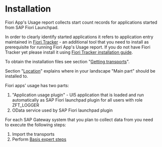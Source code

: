 # Installation

Fiori App's Usage report collects start count records for applications started from SAP Fiori Launchpad. 

In order to clearly identify started applications it refers to application entry maintained in [Fiori Tracker](http://help.fioritracker.org) - an additional tool that you need to install as prerequisite for running Fiori App's Usage report. If you do not have Fiori Tracker yet please install it using [Fiori Tracker installation guide](http://help.fioritracker.org/installation).

To obtain the installation files see section "[Getting transports](trans)".

Section "[Location](/installation/deployment/location.md)" explains where in your landscape "Main part" should be installed to.

Fiori apps' usage has two parts:
1. "Application usage plugin" - UI5 application that is loaded and run automatically as SAP Fiori launchpad plugin for all users with role ZFT_LOGGER
2. OData service used by SAP Fiori launchpad plugin

For each SAP Gateway system that you plan to collect data from you need to execute the following steps:

1. Import the transports
2. Perform [Basis expert steps](/installation/basis.md)
